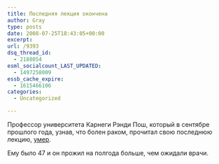 ```yaml
---
title: Последняя лекция окончена
author: Gray
type: posts
date: 2008-07-25T18:43:05+00:00
excerpt:
url: /9393
dsq_thread_id:
  - 2188054
esml_socialcount_LAST_UPDATED:
  - 1497258009
essb_cache_expire:
  - 1615466106
categories:
  - Uncategorized

---
```








Профессор университета Карнеги Рэнди Пош, который в сентябре прошлого года, узнав, что болен раком, прочитал свою последнюю лекцию, <a href="http://www.foxnews.com/story/0,2933,391123,00.html" target="_blank">умер</a>.



Ему было 47 и он прожил на полгода больше, чем ожидали врачи.